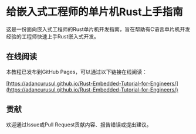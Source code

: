 # 给嵌入式工程师的单片机Rust上手指南

这是一份面向嵌入式工程师的Rust单片机开发指南，旨在帮助有C语言单片机开发经验的工程师快速上手Rust嵌入式开发。

## 在线阅读

本教程已发布到GitHub Pages，可以通过以下链接在线阅读：

[https://adancurusul.github.io/Rust-Embedded-Tutorial-for-Engineers/](https://adancurusul.github.io/Rust-Embedded-Tutorial-for-Engineers/)


## 贡献

欢迎通过Issue或Pull Request贡献内容、报告错误或提出建议。
